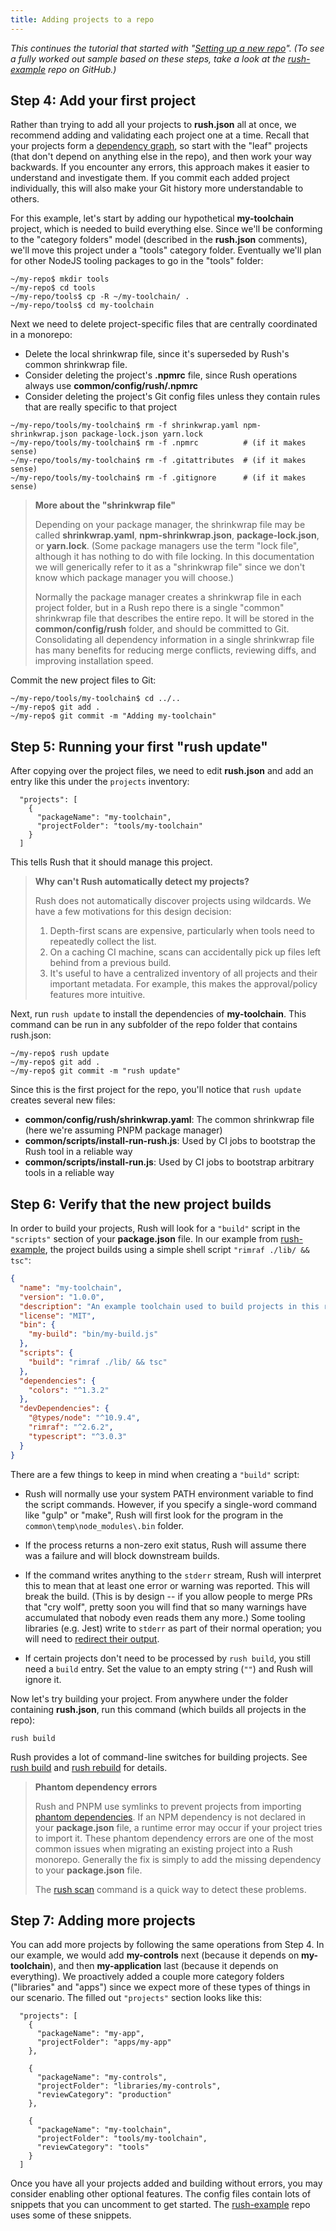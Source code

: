 ```yaml
---
title: Adding projects to a repo
---
```


_This continues the tutorial that started with "[Setting up a new repo](../maintainer/setup_new_repo.md)". (To see a fully worked out sample based on these steps, take a look at the [rush-example](https://github.com/microsoft/rush-example) repo on GitHub.)_

## Step 4: Add your first project

Rather than trying to add all your projects to **rush.json** all at once, we recommend adding and validating each project one at a time. Recall that your projects form a [dependency graph](https://en.wikipedia.org/wiki/Dependency_graph), so start with the "leaf" projects (that don't depend on anything else in the repo), and then work your way backwards. If you encounter any errors, this approach makes it easier to understand and investigate them. If you commit each added project individually, this will also make your Git history more understandable to others.

For this example, let's start by adding our hypothetical **my-toolchain** project, which is needed to build everything else. Since we'll be conforming to the "category folders" model (described in the **rush.json** comments), we'll move this project under a "tools" category folder. Eventually we'll plan for other NodeJS tooling packages to go in the "tools" folder:

```
~/my-repo$ mkdir tools
~/my-repo$ cd tools
~/my-repo/tools$ cp -R ~/my-toolchain/ .
~/my-repo/tools$ cd my-toolchain
```

Next we need to delete project-specific files that are centrally coordinated in a monorepo:

- Delete the local shrinkwrap file, since it's superseded by Rush's common shrinkwrap file.
- Consider deleting the project's **.npmrc** file, since Rush operations always use **common/config/rush/.npmrc**
- Consider deleting the project's Git config files unless they contain rules that are really specific to that project

```
~/my-repo/tools/my-toolchain$ rm -f shrinkwrap.yaml npm-shrinkwrap.json package-lock.json yarn.lock
~/my-repo/tools/my-toolchain$ rm -f .npmrc          # (if it makes sense)
~/my-repo/tools/my-toolchain$ rm -f .gitattributes  # (if it makes sense)
~/my-repo/tools/my-toolchain$ rm -f .gitignore      # (if it makes sense)
```

> **More about the "shrinkwrap file"**
>
> Depending on your package manager, the shrinkwrap file may be called **shrinkwrap.yaml**,
> **npm-shrinkwrap.json**, **package-lock.json**, or **yarn.lock**. (Some package managers use the
> term "lock file", although it has nothing to do with file locking. In this documentation we will
> generically refer to it as a "shrinkwrap file" since we don't know which package manager you will choose.)
>
> Normally the package manager creates a shrinkwrap file in each project folder, but in a Rush repo
> there is a single "common" shrinkwrap file that describes the entire repo. It will be stored in
> the **common/config/rush** folder, and should be committed to Git. Consolidating all dependency
> information in a single shrinkwrap file has many benefits for reducing merge conflicts, reviewing diffs,
> and improving installation speed.

Commit the new project files to Git:

```
~/my-repo/tools/my-toolchain$ cd ../..
~/my-repo$ git add .
~/my-repo$ git commit -m "Adding my-toolchain"
```

## Step 5: Running your first "rush update"

After copying over the project files, we need to edit **rush.json** and add an entry like this under the `projects` inventory:

```jsonc
  "projects": [
    {
      "packageName": "my-toolchain",
      "projectFolder": "tools/my-toolchain"
    }
  ]
```

This tells Rush that it should manage this project.

> **Why can't Rush automatically detect my projects?**
>
> Rush does not automatically discover projects using wildcards. We have a few motivations for this
> design decision:
>
> 1. Depth-first scans are expensive, particularly when tools need to repeatedly collect the list.
> 2. On a caching CI machine, scans can accidentally pick up files left behind from a previous build.
> 3. It's useful to have a centralized inventory of all projects and their important metadata.
>    For example, this makes the approval/policy features more intuitive.

Next, run `rush update` to install the dependencies of **my-toolchain**. This command can be run in
any subfolder of the repo folder that contains rush.json:

```
~/my-repo$ rush update
~/my-repo$ git add .
~/my-repo$ git commit -m "rush update"
```

Since this is the first project for the repo, you'll notice that `rush update` creates several new files:

- **common/config/rush/shrinkwrap.yaml**: The common shrinkwrap file (here we're assuming PNPM package manager)
- **common/scripts/install-run-rush.js**: Used by CI jobs to bootstrap the Rush tool in a reliable way
- **common/scripts/install-run.js**: Used by CI jobs to bootstrap arbitrary tools in a reliable way

## Step 6: Verify that the new project builds

In order to build your projects, Rush will look for a `"build"` script in the `"scripts"` section of your **package.json** file. In our example from [rush-example](https://github.com/microsoft/rush-example), the project builds using a simple shell script `"rimraf ./lib/ && tsc"`:

```json
{
  "name": "my-toolchain",
  "version": "1.0.0",
  "description": "An example toolchain used to build projects in this repo",
  "license": "MIT",
  "bin": {
    "my-build": "bin/my-build.js"
  },
  "scripts": {
    "build": "rimraf ./lib/ && tsc"
  },
  "dependencies": {
    "colors": "^1.3.2"
  },
  "devDependencies": {
    "@types/node": "^10.9.4",
    "rimraf": "^2.6.2",
    "typescript": "^3.0.3"
  }
}
```

There are a few things to keep in mind when creating a `"build"` script:

- Rush will normally use your system PATH environment variable to find the script commands. However, if you specify a single-word command like "gulp" or "make", Rush will first look for the program in the `common\temp\node_modules\.bin` folder.

- If the process returns a non-zero exit status, Rush will assume there was a failure and will block downstream builds.

- If the command writes anything to the `stderr` stream, Rush will interpret this to mean that at least one error or warning was reported. This will break the build. (This is by design -- if you allow people to merge PRs that "cry wolf", pretty soon you will find that so many warnings have accumulated that nobody even reads them any more.) Some tooling libraries (e.g. Jest) write to `stderr` as part of their normal operation; you will need to [redirect their output](https://github.com/microsoft/rushstack-legacy/blob/main/core-build/gulp-core-build/src/tasks/JestReporter.ts#L14).

- If certain projects don't need to be processed by `rush build`, you still need a `build` entry. Set the value to an empty string (`""`) and Rush will ignore it.

Now let's try building your project. From anywhere under the folder containing **rush.json**, run this command (which builds all projects in the repo):

```
rush build
```

Rush provides a lot of command-line switches for building projects. See [rush build](../commands/rush_build.md) and [rush rebuild](../commands/rush_rebuild.md) for details.

> **Phantom dependency errors**
>
> Rush and PNPM use symlinks to prevent projects from importing [phantom dependencies](../advanced/phantom_deps.md).
> If an NPM dependency is not declared in your **package.json** file, a runtime error may occur if your project tries to
> import it. These phantom dependency errors are one of the most common issues when migrating an existing project into
> a Rush monorepo. Generally the fix is simply to add the missing dependency to your **package.json** file.
>
> The [rush scan](../commands/rush_scan.md) command is a quick way to detect these problems.

## Step 7: Adding more projects

You can add more projects by following the same operations from Step 4. In our example, we would add **my-controls** next (because it depends on **my-toolchain**), and then **my-application** last (because it depends on everything). We proactively added a couple more category folders ("libraries" and "apps") since we expect more of these types of things in our scenario. The filled out `"projects"` section looks like this:

```jsonc
  "projects": [
    {
      "packageName": "my-app",
      "projectFolder": "apps/my-app"
    },

    {
      "packageName": "my-controls",
      "projectFolder": "libraries/my-controls",
      "reviewCategory": "production"
    },

    {
      "packageName": "my-toolchain",
      "projectFolder": "tools/my-toolchain",
      "reviewCategory": "tools"
    }
  ]
```

Once you have all your projects added and building without errors, you may consider enabling other optional features. The config files contain lots of snippets that you can uncomment to get started. The [rush-example](https://github.com/microsoft/rush-example) repo uses some of these snippets.
